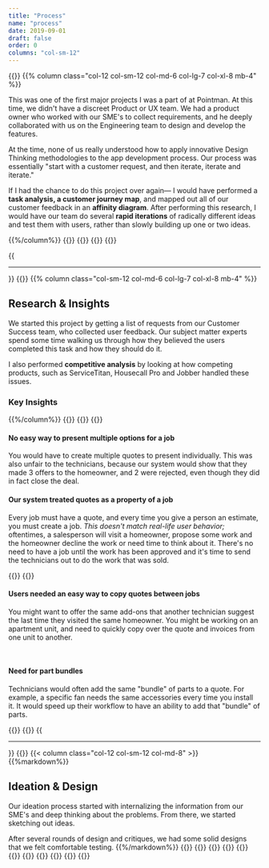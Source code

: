 ```yaml
---
title: "Process"
name: "process"
date: 2019-09-01
draft: false
order: 0
columns: "col-sm-12"
---
```

{{<row>}}
{{% column class="col-12 col-sm-12 col-md-6 col-lg-7 col-xl-8 mb-4" %}}

This was one of the first major projects I was a part of at Pointman. At this time, we didn't have a discreet Product or UX team. We had a product owner who worked with our SME's to collect requirements, and he deeply collaborated with us on the Engineering team to design and develop the features.

At the time, none of us really understood how to apply innovative Design Thinking methodologies to the app development process. Our process was essentially "start with a customer request, and then iterate, iterate and iterate."

If I had the chance to do this project over again— I would have performed a **task analysis, a customer journey map**, and mapped out all of our customer feedback in an **affinity diagram**. After performing this research, I would have our team do several **rapid iterations** of radically different ideas and test them with users, rather than slowly building up one or two ideas.

{{%/column%}}
{{<column>}}
    {{<workImage class="text-muted" src="/work/pm-iq/02-process/workflow.png" alt="Diagram of our old design process" caption="our old design process, which we used for this project">}}
{{</column>}}
{{</row>}}

{{<hr>}}
{{<row>}}
{{% column class="col-sm-12 col-md-6 col-lg-7 col-xl-8 mb-4" %}}

## Research & Insights

We started this project by getting a list of requests from our Customer Success team, who collected user feedback. Our subject matter experts spend some time walking us through how they believed the users completed this task and how they should do it.

I also performed **competitive analysis** by looking at how competing products, such as ServiceTitan, Housecall Pro and Jobber handled these issues.

### Key Insights

{{%/column%}}
{{</row>}}
{{<row>}}
    {{<column class="col-12 col-sm-6 col-md-6">}}
        <div class="bg-accent p-3 mb-3">
            <h4 class="h6">No easy way to present multiple options for a job</h4>
            <p>You would have to create multiple quotes to present individually. This was also unfair to the technicians, because our system would show that they made 3 offers to the homeowner, and 2 were rejected, even though they did in fact close the deal. </p>
        </div>
        <div class="bg-accent p-3 mb-3">
            <h4 class="h6">Our system treated quotes as a property of a job</h4>
            <p>Every job must have a quote, and every time you give a person an estimate, you must create a job. <em>This doesn't match real-life user behavior;</em> oftentimes, a salesperson will visit a homeowner, propose some work and the homeowner  decline the work or need time to think about it. There's no need to have a job until the work has been approved and it's time to send the technicians out to do the work that was sold. </p>
        </div>
    {{</column>}}
    {{<column class="col-12 col-sm-6 col-md-6">}}
        <div class="bg-accent p-3 mb-3">
            <h4 class="h6">Users needed an easy way to copy quotes between jobs</h4>
            <p>You might want to offer the same add-ons that another technician suggest the last time they visited the same homeowner. You might be working on an apartment unit, and need to quickly copy over the quote and invoices from one unit to another.</p>
        </div>    
        <div class="bg-accent p-3 mb-3">
            <h4 class="h6">Need for part bundles</h4>
            <p>Technicians would often add the same "bundle" of parts to a quote. For example, a specific fan needs the same accessories every time you install it. It would speed up their workflow to have an ability to add that "bundle" of parts.</p>
        </div>
    {{</column>}}
{{</row>}}
{{<hr>}}
{{<row>}}
{{< column class="col-12 col-sm-12 col-md-8" >}}
{{%markdown%}}
## Ideation & Design

Our ideation process started with internalizing the information from our SME's and deep thinking about the problems. From there, we started sketching out ideas.

After several rounds of design and critiques, we had some solid designs that we felt comfortable testing.
{{%/markdown%}}
    {{<workImage class="text-muted" src="/work/pm-iq/02-process/iq-screens-group.png" alt="overview of prototype screens" caption="overview of prototype screens">}}
{{</column>}}
{{<column class="col-sm-6 col-md-2">}}
{{<workImage class="figure text-muted mb-3" src="/work/pm-iq/02-process/editablev1.jpg" alt="exploration of an editable invoice" caption="exploration of an editable invoice">}}
{{<workImage class="figure text-muted" src="/work/pm-iq/02-process/iq-options.png" alt="exploration of presenting options to homeowners" caption="presenting options to homeowner">}}
{{</column>}}
{{<column class="col-sm-6 col-md-2">}}
{{<workImage class=" figure text-muted mb-3" src="/work/pm-iq/02-process/editablev2.jpg" alt="exploration of a static invoice" caption="exploration of a static invoice">}}
{{<workImage class="figure text-muted" src="/work/pm-iq/02-process/Email-Modal.png" alt="example of sending the invoice to the homeowner" caption=" sending the invoice to the homeowner">}}
{{</column>}}
{{</row>}}

